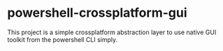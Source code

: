 # powershell-crossplatform-gui
This project is a simple crossplatform abstraction layer to use native GUI toolkit from the powershell CLI simply.
